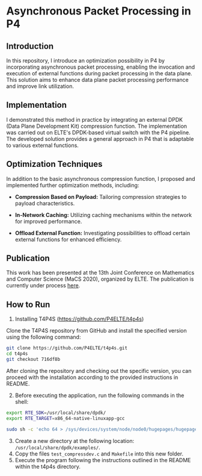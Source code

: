 # Asynchronous Packet Processing in P4

## Introduction

In this repository, I introduce an optimization possibility in P4 by incorporating asynchronous packet processing, enabling the invocation and execution of external functions during packet processing in the data plane. This solution aims to enhance data plane packet processing performance and improve link utilization.

## Implementation

I demonstrated this method in practice by integrating an external DPDK (Data Plane Development Kit) compression function. The implementation was carried out on ELTE's DPDK-based virtual switch with the P4 pipeline. The developed solution provides a general approach in P4 that is adaptable to various external functions.

## Optimization Techniques

In addition to the basic asynchronous compression function, I proposed and implemented further optimization methods, including:

- **Compression Based on Payload:** Tailoring compression strategies to payload characteristics.
  
- **In-Network Caching:** Utilizing caching mechanisms within the network for improved performance.

- **Offload External Function:** Investigating possibilities to offload certain external functions for enhanced efficiency.

## Publication

This work has been presented at the 13th Joint Conference on Mathematics and Computer Science (MaCS 2020), organized by ELTE. The publication is currently under process [here](link-to-your-publication).

## How to Run


1. Installing T4P4S (https://github.com/P4ELTE/t4p4s)

Clone the T4P4S repository from GitHub and install the specified version using the following command:

  ```bash
  git clone https://github.com/P4ELTE/t4p4s.git
  cd t4p4s
  git checkout 716df8b
  ```

After cloning the repository and checking out the specific version, you can proceed with the installation according to the provided instructions in README.

2. Before executing the application, run the following commands in the shell:

```bash
export RTE_SDK=/usr/local/share/dpdk/
export RTE_TARGET=x86_64-native-linuxapp-gcc

sudo sh -c 'echo 64 > /sys/devices/system/node/node0/hugepages/hugepages-2048kB/nr_hugepages'
```



3. Create a new directory at the following location: `/usr/local/share/dpdk/examples/`.
4. Copy the files `test_compressdev.c` and `Makefile` into this new folder.
5. Execute the program following the instructions outlined in the README within the t4p4s directory.





